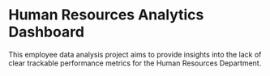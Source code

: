 # Human Resources Analytics Dashboard
This employee data analysis project aims to provide insights into the lack of clear trackable performance metrics for the Human Resources Department. 
